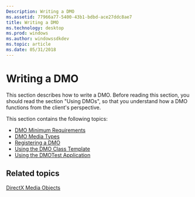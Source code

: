```yaml
---
Description: Writing a DMO
ms.assetid: 77966a77-5400-43b1-bdbd-ace27ddc8ae7
title: Writing a DMO
ms.technology: desktop
ms.prod: windows
ms.author: windowssdkdev
ms.topic: article
ms.date: 05/31/2018
---
```


# Writing a DMO

This section describes how to write a DMO. Before reading this section, you should read the section "Using DMOs", so that you understand how a DMO functions from the client's perspective.

This section contains the following topics:

-   [DMO Minimum Requirements](dmo-minimum-requirements.md)
-   [DMO Media Types](dmo-media-types.md)
-   [Registering a DMO](registering-a-dmo.md)
-   [Using the DMO Class Template](using-the-dmo-class-template.md)
-   [Using the DMOTest Application](using-the-dmotest-application.md)

## Related topics

<dl> <dt>

[DirectX Media Objects](directx-media-objects.md)
</dt> </dl>

 

 



